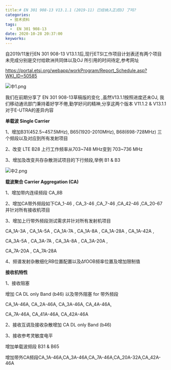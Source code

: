 ```yaml
---
title:# EN 301 908-13 V13.1.1 (2019-11) 已经纳入正式OJ 了吗?
categories:
  - 技术资料
tags:
  -  EN 301 908-13
date: 2020-10-28 20:37:00
keyworks: 
---
```




自2019/11发行EN 301 908-13 V13.1.1后,现行ETSI工作项目计划表还有两个项目未完成分别是交付给欧洲共同体以及OJ 所引用的时间待定,参考网址

https://portal.etsi.org/webapp/workProgram/Report_Schedule.asp?WKI_ID=50585

![中1.png](https://xie-jerry.github.io/picture/7.jpg) 

我们在前期分享了 EN 301 908-13草稿版的变化 ,虽然V13.1.1按照进度还未OJ, 我们移动通讯部门秉持着好学不倦,勤学好问的精神,分享这两个版本 V11.1.2 & V13.1.1对于E-UTRA的差异内容

 

**单载波 Single Carrier**

1、增加B31(452.5~457.5MHz), B65(1920-2010MHz), B68(698-728MHz) 三个频段以及对应到所有发射项目

 

2、改变 LTE B28 上行工作频率从703~748 MHz变到 703~736 MHz

 

3、增加及改变共存杂散测试项目的下行频段,举例 B1 & B3

![中2.png](https://xie-jerry.github.io/picture/8.jpg) 

 

**载波聚合 Carrier Aggregation (CA)**

1、增加带内连续频段 CA_8B

 

2、增加CA带外频段如下CA_1-46 , CA_3-46 ,CA_7-46 ,CA_42-46 ,CA_20-67并针对所有接收机项目

 

3、增加上行带外频段测试需求并针对所有发射机项目

CA_1A-3A , CA_1A-5A , CA_1A-7A , CA_1A-8A , CA_1A-28A , CA_1A-42A ,

CA_3A-5A , CA_3A-7A , CA_3A-8A , CA_3A-20A ,

CA_7A-20A , CA_7A-28A

 

4、频谱发射杂散细化RB位置配置以及ΔfOOB频率位置及增加限制值

 

**接收机特性**

1、接收阻塞

增加 CA DL only Band (b46) 以及带外阻塞 for 带外频段

CA_1A-46A, CA_2A-46A, CA_3A-46A, CA_4A-46A,

CA_7A-46A, CA_41A-46A, CA_42A-46A

 

2、接收互调及接收杂散增加 CA DL only Band (b46)

 

3、接收参考灵敏度电平

增加单载波频段 B31 & B65  

增加带外CA频段CA_1A-46A,CA_3A-46A,CA_7A-46A,CA_20A-32A,CA_42A-46A

 
